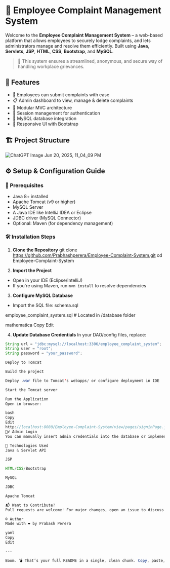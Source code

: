 # 🧾 Employee Complaint Management System

Welcome to the **Employee Complaint Management System** – a web-based platform that allows employees to securely lodge complaints, and lets administrators manage and resolve them efficiently. Built using **Java**, **Servlets**, **JSP**, **HTML**, **CSS**, **Bootstrap**, and **MySQL**.

> 🔐 This system ensures a streamlined, anonymous, and secure way of handling workplace grievances.

## 🚀 Features

- 📝 Employees can submit complaints with ease  
- 📋 Admin dashboard to view, manage & delete complaints  
- 🧩 Modular MVC architecture  
- 🔐 Session management for authentication  
- 💾 MySQL database integration  
- 📱 Responsive UI with Bootstrap

## 🏗️ Project Structure

![ChatGPT Image Jun 20, 2025, 11_04_09 PM](https://github.com/user-attachments/assets/0a17bada-b3a0-4691-ab0e-171413a2b0fd)


## ⚙️ Setup & Configuration Guide

### 🔧 Prerequisites

- Java 8+ installed  
- Apache Tomcat (v9 or higher)  
- MySQL Server  
- A Java IDE like IntelliJ IDEA or Eclipse  
- JDBC driver (MySQL Connector)  
- Optional: Maven (for dependency management)

### 🛠️ Installation Steps

1. **Clone the Repository**
git clone https://github.com/Prabhashperera/Employee-Complaint-System.git
cd Employee-Complaint-System


2. **Import the Project**
- Open in your IDE (Eclipse/IntelliJ)  
- If you're using Maven, run `mvn install` to resolve dependencies

3. **Configure MySQL Database**
- Import the SQL file: schema.sql

employee_complaint_system.sql # Located in /database folder

mathematica
Copy
Edit

4. **Update Database Credentials**
In your DAO/config files, replace:
```java
String url = "jdbc:mysql://localhost:3306/employee_complaint_system";
String user = "root";
String password = "your_password";

Deploy to Tomcat

Build the project

Deploy .war file to Tomcat's webapps/ or configure deployment in IDE

Start the Tomcat server

Run the Application
Open in browser:

bash
Copy
Edit
http://localhost:8080/Employee-Complaint-System/view/pages/signinPage.jsp
🙋‍♂️ Admin Login
You can manually insert admin credentials into the database or implement a user creation interface as needed.

📌 Technologies Used
Java & Servlet API

JSP

HTML/CSS/Bootstrap

MySQL

JDBC

Apache Tomcat

📬 Want to Contribute?
Pull requests are welcome! For major changes, open an issue to discuss your ideas.

©️ Author
Made with ❤️ by Prabash Perera

yaml
Copy
Edit

---

Boom. 💣 That’s your full README in a single, clean chunk. Copy, paste, commit, done. Let me know if you wan
